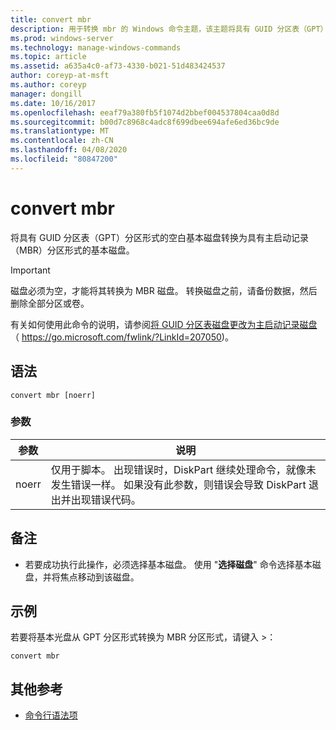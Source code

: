 ```yaml
---
title: convert mbr
description: 用于转换 mbr 的 Windows 命令主题，该主题将具有 GUID 分区表（GPT）分区形式的空白基本磁盘转换为具有主启动记录（MBR）分区形式的基本磁盘。
ms.prod: windows-server
ms.technology: manage-windows-commands
ms.topic: article
ms.assetid: a635a4c0-af73-4330-b021-51d483424537
author: coreyp-at-msft
ms.author: coreyp
manager: dongill
ms.date: 10/16/2017
ms.openlocfilehash: eeaf79a380fb5f1074d2bbef004537804caa0d8d
ms.sourcegitcommit: b00d7c8968c4adc8f699dbee694afe6ed36bc9de
ms.translationtype: MT
ms.contentlocale: zh-CN
ms.lasthandoff: 04/08/2020
ms.locfileid: "80847200"
---
```

# <a name="convert-mbr"></a>convert mbr

将具有 GUID 分区表（GPT）分区形式的空白基本磁盘转换为具有主启动记录（MBR）分区形式的基本磁盘。

> [!IMPORTANT]
> 磁盘必须为空，才能将其转换为 MBR 磁盘。 转换磁盘之前，请备份数据，然后删除全部分区或卷。

有关如何使用此命令的说明，请参阅[将 GUID 分区表磁盘更改为主启动记录磁盘](https://go.microsoft.com/fwlink/?LinkId=207050)（ https://go.microsoft.com/fwlink/?LinkId=207050)。

## <a name="syntax"></a>语法

```
convert mbr [noerr]
```

### <a name="parameters"></a>参数

|参数|说明|
|---------|-----------|
|noerr|仅用于脚本。 出现错误时，DiskPart 继续处理命令，就像未发生错误一样。 如果没有此参数，则错误会导致 DiskPart 退出并出现错误代码。|

## <a name="remarks"></a>备注

-   若要成功执行此操作，必须选择基本磁盘。 使用 "**选择磁盘**" 命令选择基本磁盘，并将焦点移动到该磁盘。

## <a name="examples"></a><a name=BKMK_examples></a>示例

若要将基本光盘从 GPT 分区形式转换为 MBR 分区形式，请键入 >：
```
convert mbr
```

## <a name="additional-references"></a>其他参考

- [命令行语法项](command-line-syntax-key.md)

